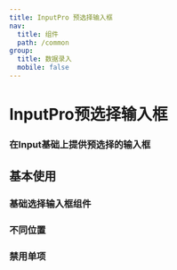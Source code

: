```yaml
---
title: InputPro 预选择输入框 
nav:
  title: 组件
  path: /common
group:
  title: 数据录入
  mobile: false
---
```


# InputPro预选择输入框

### 在Input基础上提供预选择的输入框


## 基本使用

### 基础选择输入框组件

<code src="./demos/index1.tsx"></code>

###  不同位置

<code src="./demos/index2.tsx"></code>

### 禁用单项
<code src="./demos/index3.tsx"></code>

<API></API>
